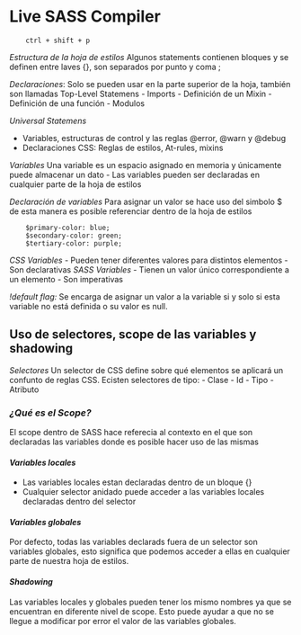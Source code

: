 # Live SASS Compiler
```
    ctrl + shift + p
```

<em>Estructura de la hoja de estilos</em>
Algunos statements contienen bloques y se definen entre laves {}, son separados por punto y coma ;

<em>Declaraciones</em>: Solo se pueden usar en la parte superior de la hoja, también son llamadas 
Top-Level Statemens
    - Imports
    - Definición de un Mixin
    - Definición de una función
    - Modulos

<em>Universal Statemens</em>
- Variables, estructuras de control y las reglas @error, @warn y @debug
- Declaraciones CSS: Reglas de estilos, At-rules, mixins

<em>Variables</em>
Una variable es un espacio asignado en memoria y únicamente puede almacenar un dato
    - Las variables pueden ser declaradas en cualquier parte de la hoja de estilos

<em>Declaración de variables</em>
Para asignar un valor se hace uso del simbolo $ de esta manera es posible referenciar dentro de la hoja de estilos

```
    $primary-color: blue;
    $secondary-color: green;
    $tertiary-color: purple;

```

<em>CSS Variables</em>
    - Pueden tener diferentes valores para distintos elementos
    - Son declarativas
<em>SASS Variables</em>
    - Tienen un valor único correspondiente a un elemento
    - Son imperativas

<em>!default flag:</em>
Se encarga de asignar un valor a la variable si y solo si esta variable no está definida o su valor es null.

## Uso de selectores, scope de las variables y shadowing
<em>Selectores</em>
Un selector de CSS define sobre qué elementos se aplicará un confunto de reglas CSS.
Ecisten selectores de tipo:
    - Clase
    - Id
    - Tipo
    - Atributo

### <em>¿Qué es el Scope?</em>
El scope dentro de SASS hace referecia al contexto en el que son declaradas las variables donde es posible hacer uso de las mismas
#### <em>Variables locales</em>
- Las variables locales estan declaradas dentro de un bloque {}
- Cualquier selector anidado puede acceder a las variables locales declaradas dentro del selector

#### <em>Variables globales</em>
Por defecto, todas las variables declarads fuera de un selector son variables globales, esto significa que podemos acceder a ellas en cualquier parte de nuestra hoja de estilos.

#### <em>Shadowing</em>
Las variables locales y globales pueden tener los mismo nombres ya que se encuentran en diferente nivel de scope.
Esto puede ayudar a que no se llegue a modificar por error el valor de las variables globales.
